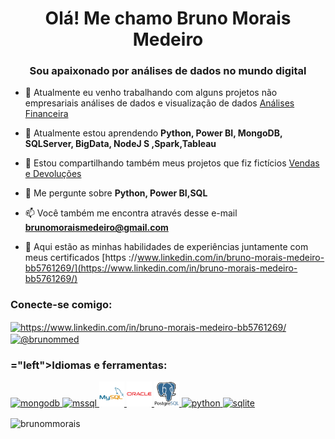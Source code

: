 <h1 align="center">Olá! Me chamo Bruno Morais Medeiro</h1>
<h3 align="center">Sou apaixonado por análises de dados no mundo digital</h3>

- 🔭 Atualmente eu venho trabalhando com alguns projetos não empresariais análises de dados e visualização de dados [Análises Financeira](https://univixedu-my.sharepoint.com/:u:/g/personal/brunomedeiro_aluno_multivix_edu_br/EQXoIs8y7ktCoz7BEhGG_h0BjiC9isyrlZkdDf3nkBg4ag?e=0zcUMa)

- 🌱 Atualmente estou aprendendo **Python, Power BI, MongoDB, SQLServer, BigData, NodeJ S ,Spark,Tableau**

- 👯 Estou compartilhando também meus projetos que fiz fictícios [Vendas e Devoluções](https://univixedu-my.sharepoint.com/:u:/g/personal/brunomedeiro_aluno_multivix_edu_br/EflldcKA6JpNtSGhW3UiNIoBLwRPRJ00qHBfa7Ry_1iuZg?e=S3wBKJ)

- 💬 Me pergunte sobre **Python, Power BI,SQL**

- 📫 Você também me encontra através desse e-mail **brunomoraismedeiro@gmail.com**

- 📄 Aqui estão as minhas habilidades de experiências juntamente com meus certificados [https ://www.linkedin.com/in/bruno-morais-medeiro-bb5761269/](https://www.linkedin.com/in/bruno-morais-medeiro-bb5761269/)

<h3 align="left"> Conecte-se comigo:</h3>
<p align="left">
<a href="https://linkedin.com/in/https://www.linkedin.com/in/bruno-morais-medeiro-bb5761269 /" target="blank"><img align="center" src="https://raw.githubusercontent.com/rahuldkjain/github-profile-readme-generator/master/src/images/icons/Social/linked- in-alt.svg" alt="https://www.linkedin.com/in/bruno-morais-medeiro-bb5761269/" height="30" width="40" /></a>
<a href= "https://instagram.com/@brunommed" target="blank"><img align="center" src="https://raw.githubusercontent.com/rahuldkjain/github-profile-readme-generator/master/ src/images/icons/Social/instagram.svg" alt="@brunommed" height="30" width="40" /></a> </p> <h3
align

="left">Idiomas e ferramentas: </h3>
<p align="left"> <a href="https://www.mongodb.com/" target="_blank" rel="noreferrer"> <img src="https://raw.githubusercontent.com/ devicons/devicon/master/icons/mongodb/mongodb-original-wordmark.svg" alt="mongodb" width="40" height="40"/> </a> <a href="https://www. microsoft.com/en-us/sql-server" target="_blank" rel="noreferrer"> <img src="https://www.svgrepo.com/show/303229/microsoft-sql-server-logo. svg" alt="mssql" width="40" height="40"/> </a> <a href="https://www.mysql.com/" target="_blank" rel="noreferrer"> <img src="https://raw.githubusercontent.com/devicons/devicon/master/icons/mysql/mysql-original-wordmark.svg" alt="mysql" width="40" height="40"/> </a> <a href="https://www.oracle.com/" target="_blank" rel="noreferrer"> <img src="https://raw.githubusercontent.com/devicons/devicon/ master/icons/oracle/oracle-original.svg" alt="oracle" width="40" height="40"/> </a> <a href="https://www.postgresql.org" target= "_blank" rel="noreferrer"> <img src="https://raw.githubusercontent.com/devicons/devicon/master/icons/postgresql/postgresql-original-wordmark.svg" alt="postgresql" width=" 40" height="40"/> </a> <a href="https://www.python.org" target="_blank" rel="noreferrer"> <img src="https://raw. githubusercontent.com/devicons/devicon/master/icons/python/python-original.svg" alt="python" width="40" height="40"/> </a> <a href="https:// www.sqlite.org/" target="_blank" rel="noreferrer"> <img src="https://www.vectorlogo.zone/logos/sqlite/sqlite-icon.svg" alt="sqlite" width= "40" height="40"/> </a> </p>

<p><img align="center" src="https://github-readme-stats.vercel.app/api/top-langs ?username=brunommorais&show_icons=true&locale=en&layout=compact" alt="brunommorais" /></p>


<!---
- 👋 Hi, I’m @BrunoMMorais
- 👀 I’m interested in ...
- 🌱 I’m currently learning ...
- 💞️ I’m looking to collaborate on ...
- 📫 How to reach me ...


BrunoMMorais/BrunoMMorais is a ✨ special ✨ repository because its `README.md` (this file) appears on your GitHub profile.
You can click the Preview link to take a look at your changes.
--->
